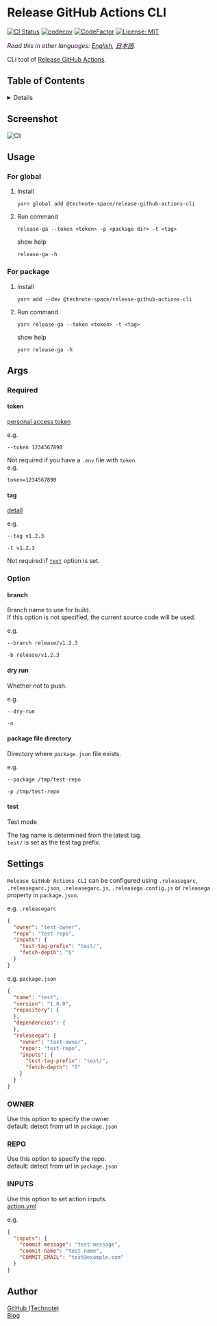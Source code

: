 # Release GitHub Actions CLI

[![CI Status](https://github.com/technote-space/release-github-actions-cli/workflows/CI/badge.svg)](https://github.com/technote-space/release-github-actions-cli/actions)
[![codecov](https://codecov.io/gh/technote-space/release-github-actions-cli/branch/master/graph/badge.svg)](https://codecov.io/gh/technote-space/release-github-actions-cli)
[![CodeFactor](https://www.codefactor.io/repository/github/technote-space/release-github-actions-cli/badge)](https://www.codefactor.io/repository/github/technote-space/release-github-actions-cli)
[![License: MIT](https://img.shields.io/badge/License-MIT-blue.svg)](https://github.com/technote-space/release-github-actions-cli/blob/master/LICENSE)

*Read this in other languages: [English](README.md), [日本語](README.ja.md).*

CLI tool of [Release GitHub Actions](https://github.com/technote-space/release-github-actions).

## Table of Contents

<!-- START doctoc generated TOC please keep comment here to allow auto update -->
<!-- DON'T EDIT THIS SECTION, INSTEAD RE-RUN doctoc TO UPDATE -->
<details>
<summary>Details</summary>

- [Screenshot](#screenshot)
- [Usage](#usage)
  - [For global](#for-global)
  - [For package](#for-package)
- [Args](#args)
  - [Required](#required)
  - [Option](#option)
- [Settings](#settings)
  - [OWNER](#owner)
  - [REPO](#repo)
  - [INPUTS](#inputs)
- [Author](#author)

</details>
<!-- END doctoc generated TOC please keep comment here to allow auto update -->

## Screenshot
![Cli](https://github.com/technote-space/release-github-actions-cli/raw/images/cli.gif)

## Usage
### For global
1. Install
    ```shell script
    yarn global add @technote-space/release-github-actions-cli
    ```
1. Run command
    ```shell script
    release-ga --token <token> -p <package dir> -t <tag>
    ```

    show help
    
    ```shell script
    release-ga -h
    ```
### For package
1. Install
    ```shell script
    yarn add --dev @technote-space/release-github-actions-cli
    ```
1. Run command
    ```shell script
    yarn release-ga --token <token> -t <tag>
    ```

    show help
    
    ```shell script
    yarn release-ga -h
    ```

## Args
### Required
#### token
[personal access token](https://help.github.com/en/github/authenticating-to-github/creating-a-personal-access-token-for-the-command-line)

e.g.
```
--token 1234567890
```

Not required if you have a `.env` file with `token`.  
e.g.
```dotenv
token=1234567890
```

#### tag
[detail](https://github.com/technote-space/release-github-actions#condition)

e.g. 
```
--tag v1.2.3
```

```
-t v1.2.3
```

Not required if [`test`](#test) option is set.

### Option
#### branch
Branch name to use for build.   
If this option is not specified, the current source code will be used.

e.g.
```
--branch release/v1.2.3
```

```
-b release/v1.2.3
```

#### dry run
Whether not to push.

e.g.
```
--dry-run
```

```
-n
```

#### package file directory
Directory where `package.json` file exists.

e.g.
```
--package /tmp/test-repo
```

```
-p /tmp/test-repo
```

#### test
Test mode

The tag name is determined from the latest tag.  
`test/` is set as the test tag prefix.

## Settings
`Release GitHub Actions CLI` can be configured using `.releasegarc`, `.releasegarc.json`, `.releasegarc.js`, `.releasega.config.js` or `releasega` property in `package.json`.

e.g. `.releasegarc`
```json
{
  "owner": "test-owner",
  "repo": "test-repo",
  "inputs": {
    "test-tag-prefix": "test/",
    "fetch-depth": "5"
  }
}
```

e.g. `package.json`
```json
{
  "name": "test",
  "version": "1.0.0",
  "repository": {
  },
  "dependencies": {
  },
  "releasega": {
    "owner": "test-owner",
    "repo": "test-repo",
    "inputs": {
      "test-tag-prefix": "test/",
      "fetch-depth": "5"
    }
  }
}
```

### OWNER
Use this option to specify the owner.  
default: detect from url in `package.json`

### REPO
Use this option to specify the repo.  
default: detect from url in `package.json`

### INPUTS
Use this option to set action inputs.  
[action.yml](https://github.com/technote-space/release-github-actions/blob/master/action.yml)  

e.g.
```json
{
  "inputs": {
    "commit message": "test message",
    "commit-name": "test name",
    "COMMIT_EMAIL": "test@example.com"
  }
}
```

## Author
[GitHub (Technote)](https://github.com/technote-space)  
[Blog](https://technote.space)
